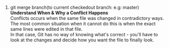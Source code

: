
1. git merge branch(to current checkedout branch: e.g: master)  
**Understand When & Why a Conflict Happens**  
Conflicts occurs when the same file was changed in contradictory ways.
The most common situation when it cannot do this is 
when the exact same lines were edited in that file.   
In that case, Git has no way of knowing 
what's correct - you'll have to look at the changes and decide how you want the file to finally look.
